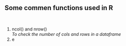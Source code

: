 ## Some commen functions used in R
<br>

1. ncol() and nrow()  
   *To check the number of cols and rows in a dataframe*  
2. e
